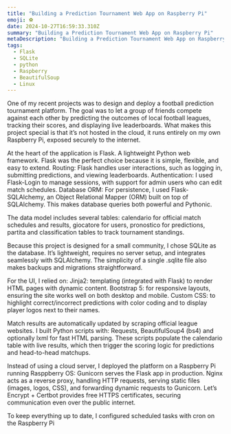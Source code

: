 ```yaml
---
title: "Building a Prediction Tournament Web App on Raspberry Pi"
emoji: ⚽
date: 2024-10-27T16:59:33.310Z
summary: "Building a Prediction Tournament Web App on Raspberry Pi"
metaDescription: "Building a Prediction Tournament Web App on Raspberry Pi"
tags:
  - Flask
  - SQLite
  - python
  - Raspberry
  - BeautifulSoup
  - Linux
---
```

One of my recent projects was to design and deploy a football prediction tournament platform. The goal was to let a group of friends compete against each other by predicting the outcomes of local football leagues, tracking their scores, and displaying live leaderboards. What makes this project special is that it’s not hosted in the cloud, it runs entirely on my own Raspberry Pi, exposed securely to the internet.

At the heart of the application is Flask. A lightweight Python web framework. Flask was the perfect choice because it is simple, flexible, and easy to extend.
Routing: Flask handles user interactions, such as logging in, submitting predictions, and viewing leaderboards.
Authentication: I used Flask-Login to manage sessions, with support for admin users who can edit match schedules.
Database ORM: For persistence, I used Flask-SQLAlchemy, an Object Relational Mapper (ORM) built on top of SQLAlchemy. This makes database queries both powerful and Pythonic.

The data model includes several tables:
calendario for official match schedules and results, giocatore for users, pronostico for predictions, partita and classification tables to track tournament standings.

Because this project is designed for a small community, I chose SQLite as the database. It’s lightweight, requires no server setup, and integrates seamlessly with SQLAlchemy. The simplicity of a single .sqlite file also makes backups and migrations straightforward.

For the UI, I relied on:
Jinja2: templating (integrated with Flask) to render HTML pages with dynamic content.
Bootstrap 5: for responsive layouts, ensuring the site works well on both desktop and mobile.
Custom CSS: to highlight correct/incorrect predictions with color coding and to display player logos next to their names.

Match results are automatically updated by scraping official league websites. I built Python scripts with:
Requests, BeautifulSoup4 (bs4) and optionally lxml for fast HTML parsing.
These scripts populate the calendario table with live results, which then trigger the scoring logic for predictions and head-to-head matchups.

Instead of using a cloud server, I deployed the platform on a Raspberry Pi running Rasppberry OS:
Gunicorn serves the Flask app in production.
Nginx acts as a reverse proxy, handling HTTP requests, serving static files (images, logos, CSS), and forwarding dynamic requests to Gunicorn.
Let’s Encrypt + Certbot provides free HTTPS certificates, securing communication even over the public internet.

To keep everything up to date, I configured scheduled tasks with cron on the Raspberry Pi
